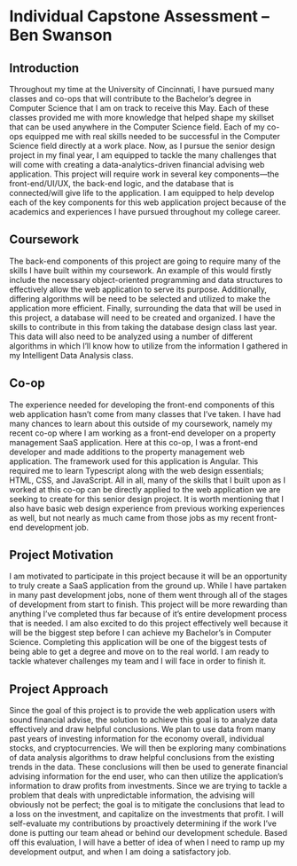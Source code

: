 # Individual Capstone Assessment – Ben Swanson

## Introduction
Throughout my time at the University of Cincinnati, I have pursued many classes and co-ops that will contribute to the Bachelor’s degree in Computer Science that I am on track to receive this May. Each of these classes provided me with more knowledge that helped shape my skillset that can be used anywhere in the Computer Science field. Each of my co-ops equipped me with real skills needed to be successful in the Computer Science field directly at a work place. Now, as I pursue the senior design project in my final year, I am equipped to tackle the many challenges that will come with creating a data-analytics-driven financial advising web application. This project will require work in several key components—the front-end/UI/UX, the back-end logic, and the database that is connected/will give life to the application. I am equipped to help develop each of the key components for this web application project because of the academics and experiences I have pursued throughout my college career.

## Coursework
The back-end components of this project are going to require many of the skills I have built within my coursework. An example of this would firstly include the necessary object-oriented programming and data structures to effectively allow the web application to serve its purpose. Additionally, differing algorithms will be need to be selected and utilized to make the application more efficient. Finally, surrounding the data that will be used in this project, a database will need to be created and organized. I have the skills to contribute in this from taking the database design class last year. This data will also need to be analyzed using a number of different algorithms in which I’ll know how to utilize from the information I gathered in my Intelligent Data Analysis class.

## Co-op
The experience needed for developing the front-end components of this web application hasn’t come from many classes that I’ve taken. I have had many chances to learn about this outside of my coursework, namely my recent co-op where I am working as a front-end developer on a property management SaaS application. Here at this co-op, I was a front-end developer and made additions to the property management web application. The framework used for this application is Angular. This required me to learn Typescript along with the web design essentials; HTML, CSS, and JavaScript. All in all, many of the skills that I built upon as I worked at this co-op can be directly applied to the web application we are seeking to create for this senior design project. It is worth mentioning that I also have basic web design experience from previous working experiences as well, but not nearly as much came from those jobs as my recent front-end development job.


## Project Motivation
I am motivated to participate in this project because it will be an opportunity to truly create a SaaS application from the ground up. While I have partaken in many past development jobs, none of them went through all of the stages of development from start to finish. This project will be more rewarding than anything I’ve completed thus far because of it’s entire development process that is needed. I am also excited to do this project effectively well because it will be the biggest step before I can achieve my Bachelor’s in Computer Science. Completing this application will be one of the biggest tests of being able to get a degree and move on to the real world. I am ready to tackle whatever challenges my team and I will face in order to finish it.


## Project Approach
Since the goal of this project is to provide the web application users with sound financial advise, the solution to achieve this goal is to analyze data effectively and draw helpful conclusions. We plan to use data from many past years of investing information for the economy overall, individual stocks, and cryptocurrencies. We will then be exploring many combinations of data analysis algorithms to draw helpful conclusions from the existing trends in the data. These conclusions will then be used to generate financial advising information for the end user, who can then utilize the application’s information to draw profits from investments. Since we are trying to tackle a problem that deals with unpredictable information, the advising will obviously not be perfect; the goal is to mitigate the conclusions that lead to a loss on the investment, and capitalize on the investments that profit. I will self-evaluate my contributions by proactively determining if the work I’ve done is putting our team ahead or behind our development schedule. Based off this evaluation, I will have a better of idea of when I need to ramp up my development output, and when I am doing a satisfactory job.

